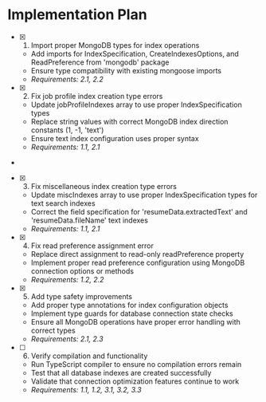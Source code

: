 # Implementation Plan

- [x] 1. Import proper MongoDB types for index operations

  - Add imports for IndexSpecification, CreateIndexesOptions, and ReadPreference from 'mongodb' package
  - Ensure type compatibility with existing mongoose imports
  - _Requirements: 2.1, 2.2_

- [x] 2. Fix job profile index creation type errors

  - Update jobProfileIndexes array to use proper IndexSpecification types
  - Replace string values with correct MongoDB index direction constants (1, -1, 'text')
  - Ensure text index configuration uses proper syntax
  - _Requirements: 1.1, 2.1_

-

- [x] 3. Fix miscellaneous index creation type errors

  - Update miscIndexes array to use proper IndexSpecification types for text search indexes
  - Correct the field specification for 'resumeData.extractedText' and 'resumeData.fileName' text indexes
  - _Requirements: 1.1, 2.1_

- [x] 4. Fix read preference assignment error


  - Replace direct assignment to read-only readPreference property
  - Implement proper read preference configuration using MongoDB connection options or methods
  - _Requirements: 1.2, 2.2_

- [x] 5. Add type safety improvements







  - Add proper type annotations for index configuration objects
  - Implement type guards for database connection state checks
  - Ensure all MongoDB operations have proper error handling with correct types
  - _Requirements: 2.1, 2.3_

- [ ] 6. Verify compilation and functionality
  - Run TypeScript compiler to ensure no compilation errors remain
  - Test that all database indexes are created successfully
  - Validate that connection optimization features continue to work
  - _Requirements: 1.1, 1.2, 3.1, 3.2, 3.3_
